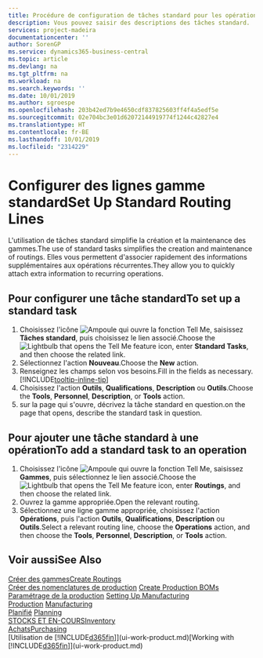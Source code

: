 ```yaml
---
title: Procédure de configuration de tâches standard pour les opérations | Microsoft Docs
description: Vous pouvez saisir des descriptions des tâches standard.
services: project-madeira
documentationcenter: ''
author: SorenGP
ms.service: dynamics365-business-central
ms.topic: article
ms.devlang: na
ms.tgt_pltfrm: na
ms.workload: na
ms.search.keywords: ''
ms.date: 10/01/2019
ms.author: sgroespe
ms.openlocfilehash: 203b42ed7b9e4650cdf837825603ff4f4a5edf5e
ms.sourcegitcommit: 02e704bc3e01d62072144919774f1244c42827e4
ms.translationtype: HT
ms.contentlocale: fr-BE
ms.lasthandoff: 10/01/2019
ms.locfileid: "2314229"
---
```

# <a name="set-up-standard-routing-lines"></a><span data-ttu-id="45b90-103">Configurer des lignes gamme standard</span><span class="sxs-lookup"><span data-stu-id="45b90-103">Set Up Standard Routing Lines</span></span>
<span data-ttu-id="45b90-104">L'utilisation de tâches standard simplifie la création et la maintenance des gammes.</span><span class="sxs-lookup"><span data-stu-id="45b90-104">The use of standard tasks simplifies the creation and maintenance of routings.</span></span> <span data-ttu-id="45b90-105">Elles vous permettent d'associer rapidement des informations supplémentaires aux opérations récurrentes.</span><span class="sxs-lookup"><span data-stu-id="45b90-105">They allow you to quickly attach extra information to recurring operations.</span></span>

## <a name="to-set-up-a-standard-task"></a><span data-ttu-id="45b90-106">Pour configurer une tâche standard</span><span class="sxs-lookup"><span data-stu-id="45b90-106">To set up a standard task</span></span>
1. <span data-ttu-id="45b90-107">Choisissez l'icône ![Ampoule qui ouvre la fonction Tell Me](media/ui-search/search_small.png "Dites-moi ce que vous voulez faire"), saisissez **Tâches standard**, puis choisissez le lien associé.</span><span class="sxs-lookup"><span data-stu-id="45b90-107">Choose the ![Lightbulb that opens the Tell Me feature](media/ui-search/search_small.png "Tell me what you want to do") icon, enter **Standard Tasks**, and then choose the related link.</span></span>
2. <span data-ttu-id="45b90-108">Sélectionnez l'action **Nouveau**.</span><span class="sxs-lookup"><span data-stu-id="45b90-108">Choose the **New** action.</span></span>
3. <span data-ttu-id="45b90-109">Renseignez les champs selon vos besoins.</span><span class="sxs-lookup"><span data-stu-id="45b90-109">Fill in the fields as necessary.</span></span> [!INCLUDE[tooltip-inline-tip](includes/tooltip-inline-tip_md.md)]
4. <span data-ttu-id="45b90-110">Choisissez l'action **Outils**, **Qualifications**, **Description** ou **Outils**.</span><span class="sxs-lookup"><span data-stu-id="45b90-110">Choose the **Tools**, **Personnel**, **Description**, or **Tools** action.</span></span>
5. <span data-ttu-id="45b90-111">sur la page qui s'ouvre, décrivez la tâche standard en question.</span><span class="sxs-lookup"><span data-stu-id="45b90-111">on the page that opens, describe the standard task in question.</span></span>

## <a name="to-add-a-standard-task-to-an-operation"></a><span data-ttu-id="45b90-112">Pour ajouter une tâche standard à une opération</span><span class="sxs-lookup"><span data-stu-id="45b90-112">To add a standard task to an operation</span></span>
1. <span data-ttu-id="45b90-113">Choisissez l'icône ![Ampoule qui ouvre la fonction Tell Me](media/ui-search/search_small.png "Dites-moi ce que vous voulez faire"), saisissez **Gammes**, puis sélectionnez le lien associé.</span><span class="sxs-lookup"><span data-stu-id="45b90-113">Choose the ![Lightbulb that opens the Tell Me feature](media/ui-search/search_small.png "Tell me what you want to do") icon, enter **Routings**, and then choose the related link.</span></span>
2. <span data-ttu-id="45b90-114">Ouvrez la gamme appropriée.</span><span class="sxs-lookup"><span data-stu-id="45b90-114">Open the relevant routing.</span></span>
3. <span data-ttu-id="45b90-115">Sélectionnez une ligne gamme appropriée, choisissez l'action **Opérations**, puis l'action **Outils**, **Qualifications**, **Description** ou **Outils**.</span><span class="sxs-lookup"><span data-stu-id="45b90-115">Select a relevant routing line, choose the **Operations** action, and then choose the **Tools**, **Personnel**, **Description**, or **Tools** action.</span></span>

## <a name="see-also"></a><span data-ttu-id="45b90-116">Voir aussi</span><span class="sxs-lookup"><span data-stu-id="45b90-116">See Also</span></span>  
[<span data-ttu-id="45b90-117">Créer des gammes</span><span class="sxs-lookup"><span data-stu-id="45b90-117">Create Routings</span></span>](production-how-to-create-routings.md)  
<span data-ttu-id="45b90-118">[Créer des nomenclatures de production](production-how-to-create-production-boms.md)   </span><span class="sxs-lookup"><span data-stu-id="45b90-118">[Create Production BOMs](production-how-to-create-production-boms.md)   </span></span>  
<span data-ttu-id="45b90-119">[Paramétrage de la production](production-configure-production-processes.md) </span><span class="sxs-lookup"><span data-stu-id="45b90-119">[Setting Up Manufacturing](production-configure-production-processes.md) </span></span>  
<span data-ttu-id="45b90-120">[Production](production-manage-manufacturing.md)  </span><span class="sxs-lookup"><span data-stu-id="45b90-120">[Manufacturing](production-manage-manufacturing.md)  </span></span>  
<span data-ttu-id="45b90-121">[Planifié](production-planning.md) </span><span class="sxs-lookup"><span data-stu-id="45b90-121">[Planning](production-planning.md) </span></span>  
[<span data-ttu-id="45b90-122">STOCKS ET EN-COURS</span><span class="sxs-lookup"><span data-stu-id="45b90-122">Inventory</span></span>](inventory-manage-inventory.md)  
[<span data-ttu-id="45b90-123">Achats</span><span class="sxs-lookup"><span data-stu-id="45b90-123">Purchasing</span></span>](purchasing-manage-purchasing.md)  
<span data-ttu-id="45b90-124">[Utilisation de [!INCLUDE[d365fin](includes/d365fin_md.md)]](ui-work-product.md)</span><span class="sxs-lookup"><span data-stu-id="45b90-124">[Working with [!INCLUDE[d365fin](includes/d365fin_md.md)]](ui-work-product.md)</span></span>  
